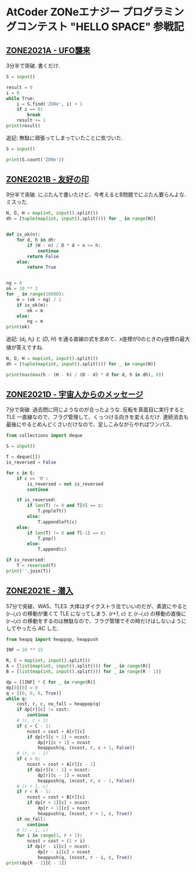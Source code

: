 # AtCoder ZONeエナジー プログラミングコンテスト "HELLO SPACE" 参戦記

## [ZONE2021A - UFO襲来](https://atcoder.jp/contests/zone2021/tasks/zone2021_a)

3分半で突破. 書くだけ.

```python
S = input()

result = 0
i = 0
while True:
    i = S.find('ZONe', i) + 1
    if i == 0:
        break
    result += 1
print(result)
```

追記: 無駄に頑張ってしまっていたことに気づいた.

```python
S = input()

print(S.count('ZONe'))
```

## [ZONE2021B - 友好の印](https://atcoder.jp/contests/zone2021/tasks/zone2021_b)

9分半で突破. にぶたんで書いたけど、今考えるとB問題でにぶたん要らんよな. ミスった.

```python
N, D, H = map(int, input().split())
dh = [tuple(map(int, input().split())) for _ in range(N)]


def is_ok(n):
    for d, h in dh:
        if (H - n) / D * d + n >= h:
            continue
        return False
    else:
        return True


ng = 0
ok = 10 ** 3
for _ in range(10000):
    m = (ok + ng) / 2
    if is_ok(m):
        ok = m
    else:
        ng = m
print(ok)
```

追記: (*d<sub>i</sub>*, *h<sub>i</sub>*) と (*D*, *H*) を通る直線の式を求めて、*x*座標が0のときの*y*座標の最大値が答えですね.

```python
N, D, H = map(int, input().split())
dh = [tuple(map(int, input().split())) for _ in range(N)]

print(max(max(h - (H - h) / (D - d) * d for d, h in dh), 0))
```

## [ZONE2021D - 宇宙人からのメッセージ](https://atcoder.jp/contests/zone2021/tasks/zone2021_d)

7分で突破. 過去問に同じようなのが合ったような. 反転を真面目に実行すると TLE 一直線なので、フラグ管理して、くっつける向きを変えるだけ. 連続消去も最後にやるとめんどくさいだけなので、足しこみながらやればワンパス.

```python
from collections import deque

S = input()

T = deque([])
is_reversed = False

for c in S:
    if c == 'R':
        is_reversed = not is_reversed
        continue

    if is_reversed:
        if len(T) != 0 and T[0] == c:
            T.popleft()
        else:
            T.appendleft(c)
    else:
        if len(T) != 0 and T[-1] == c:
            T.pop()
        else:
            T.append(c)

if is_reversed:
    T = reversed(T)
print(''.join(T))
```

## [ZONE2021E - 潜入](https://atcoder.jp/contests/zone2021/tasks/zone2021_e)

57分で突破、WA5、TLE3. 大体はダイクストラ法でいいのだが、素直にやると (*r*−*i*,*c*) の移動が重くて TLE になってしまう. (*r*+1, *c*) と (*r*−*i*,*c*) の移動の直後に (*r*−*i*,*c*) の移動をするのは無駄なので、フラグ管理でその時だけはしないようにしてやったら AC した.

```python
from heapq import heappop, heappush

INF = 10 ** 15

R, C = map(int, input().split())
A = [list(map(int, input().split())) for _ in range(R)]
B = [list(map(int, input().split())) for _ in range(R - 1)]

dp = [[INF] * C for _ in range(R)]
dp[0][0] = 0
q = [(0, 0, 0, True)]
while q:
    cost, r, c, no_fall = heappop(q)
    if dp[r][c] != cost:
        continue
    # (r, c + 1)
    if c < C - 1:
        ncost = cost + A[r][c]
        if dp[r][c + 1] > ncost:
            dp[r][c + 1] = ncost
            heappush(q, (ncost, r, c + 1, False))
    # (r, c - 1)
    if c > 0:
        ncost = cost + A[r][c - 1]
        if dp[r][c - 1] > ncost:
            dp[r][c - 1] = ncost
            heappush(q, (ncost, r, c - 1, False))
    # (r + 1, c)
    if r < R - 1:
        ncost = cost + B[r][c]
        if dp[r + 1][c] > ncost:
            dp[r + 1][c] = ncost
            heappush(q, (ncost, r + 1, c, True))
    if no_fall:
        continue
    # (r - i, c)
    for i in range(1, r + 1):
        ncost = cost + (1 + i)
        if dp[r - i][c] > ncost:
            dp[r - i][c] = ncost
            heappush(q, (ncost, r - i, c, True))
print(dp[R - 1][C - 1])
```
